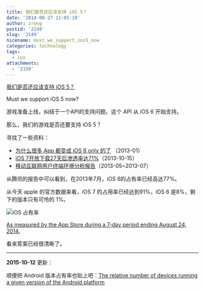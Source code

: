 ```yaml
---
title: 我们是否还应该支持 iOS 5？
date: '2014-08-27 11:05:10'
author: zrong
postid: '2149'
slug: '2149'
nicename: must_we_support_ios5_now
categories: technology
tags:
  - ios
attachments:
  - '2150'
---
```


[我们是否还应该支持 iOS 5？](http://blog.zengrong.net/post/2149.html)

Must we support iOS 5 now?

游戏准备上线，纠结于一个API的支持问题。这个 API 从 iOS 6 开始支持。

那么，我们的游戏是否还要支持 iOS 5？

寻找了一些资料：

* [为什么很多 App 都变成 iOS 6 only 的了][1] （2013-01）
* [iOS 7开放下载27天后渗透率达71%][2]（2013-10-15）
* [移动互联网用户终端环境分析报告][3]（2013-05~2013-07）

从腾讯的报告中可以看到，在2013年7月，iOS 6的占有率已经高达77%。

从今天 apple 的官方数据来看，iOS 7 的占用率已经达到91%，iOS 6 是8%，剩下的版本只有可怜的 1%。

![iOS 占有率][51]

[As measured by the App Store during a 7‑day period ending August 24, 2014.][4]

看来答案已经很清晰了。

----

**2015-10-12** 更新：

顺便把 Android 版本占有率也贴上吧：[The relative number of devices running a given version of the Android platform][5]

[1]: http://www.zhihu.com/question/20740900
[2]: http://tech.sina.com.cn/t/2013-10-15/21108818686.shtml
[3]: http://mta.qq.com/mta/bigdata/?p=63
[4]: https://developer.apple.com/support/appstore/
[5]: https://developer.android.com/about/dashboards/index.html
[51]: /uploads/2014/08/ios.png
